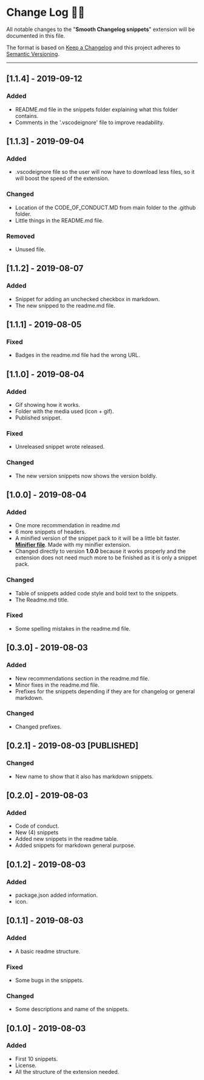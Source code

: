 <!-- markdownlint-disable MD024-->
# **Change Log** 📜📝

All notable changes to the "**Smooth Changelog snippets**" extension will be documented in this file.

The format is based on [Keep a Changelog](https://keepachangelog.com/en/1.0.0/) and this project adheres to [Semantic Versioning](https://semver.org/spec/v2.0.0.html).

---

## [**1.1.4**] - 2019-09-12

### Added

* README.md file in the snippets folder explaining what this folder contains.
* Comments in the '.vscodeignore' file to improve readability.

## [**1.1.3**] - 2019-09-04

### Added

* .vscodeignore file so the user will now have to download less files, so it will boost the speed of the extension.

### Changed

* Location of the CODE_OF_CONDUCT.MD from main folder to the .github folder.
* Little things in the README.md file.

### Removed

* Unused file.

## [**1.1.2**] - 2019-08-07

### Added

* Snippet for adding an unchecked checkbox in markdown.
* The new snipped to the readme.md file.

## [**1.1.1**] - 2019-08-05

### Fixed

* Badges in the readme.md file had the wrong URL.

## [**1.1.0**] - 2019-08-04

### Added

* Gif showing how it works.
* Folder with the media used (icon + gif).
* Published snippet.

### Fixed

* Unreleased snippet wrote released.

### Changed

* The new version snippets now shows the version boldly.

## [**1.0.0**] - 2019-08-04

### Added

* One more recommendation in readme.md
* 6 more snippets of headers.
* A minified version of the snippet pack to it will be a little bit faster. [**Minifier file**](snippets/snippets-min.json). Made with my minifier extension.
* Changed directly to version **1.0.0** because it works properly and the extension does not need much more to be finished as it is only a snippet pack.

### Changed

* Table of snippets added code style and bold text to the snippets.
* The Readme.md title.

### Fixed

* Some spelling mistakes in the readme.md file.

## [**0.3.0**] - 2019-08-03

### Added

* New recommendations section in the readme.md file.
* Minor fixes in the readme.md file.
* Prefixes for the snippets depending if they are for changelog or general markdown.

### Changed

* Changed prefixes.

## [**0.2.1**] - 2019-08-03 [**PUBLISHED**]

### Changed

* New name to show that it also has markdown snippets.

## [**0.2.0**] - 2019-08-03

### Added

* Code of conduct.
* New (4) snippets
* Added new snippets in the readme table.
* Added snippets for markdown general purpose.

## [**0.1.2**] - 2019-08-03

### Added

* package.json added information.
* icon.

## [**0.1.1**] - 2019-08-03

### Added

* A basic readme structure.

### Fixed

* Some bugs in the snippets.

### Changed

* Some descriptions and name of the snippets.

## [**0.1.0**] - 2019-08-03

### Added

* First 10 snippets.
* License.
* All the structure of the extension needed.

